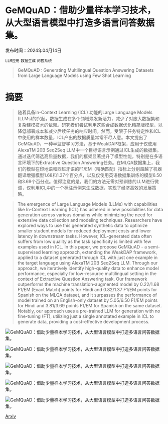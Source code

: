 # GeMQuAD：借助少量样本学习技术，从大型语言模型中打造多语言问答数据集。

发布时间：2024年04月14日

`LLM应用` `数据生成` `问答系统`

> GeMQuAD : Generating Multilingual Question Answering Datasets from Large Language Models using Few Shot Learning

# 摘要

> 随着具备In-Context Learning (ICL) 功能的Large Language Models (LLMs)的兴起，数据生成在多个领域焕发新活力，减少了对庞大数据集和复杂建模技术的依赖。研究者们尝试利用这些合成数据优化精简版模型，以降低部署成本和减少后续任务的响应时间。然而，受限于任务特定性和ICL中使用的样本数量，ICL产出的数据质量常常不尽人意。本文提出了GeMQuAD，一种半监督学习方法，基于WeakDAP框架，应用于仅使用AlexaTM 20B Seq2Seq LLM中一个目标语言示例通过ICL生成的数据集。通过迭代筛选高质量数据，我们的框架显著提升了模型性能，特别是在多语言环境下的Extractive Question Answering任务。在MLQA数据集上，我们的模型在印地语和西班牙语的F1/EM（精确匹配）指标上分别超越了机器翻译增强模型1.68和1.37个百分点，以及仅使用英语数据集训练的模型6.50和3.69个百分点。值得注意的是，我们的方法无需对预训练的LLM进行微调，仅利用ICL中的一个标注示例来生成数据，实现了经济高效的发展策略。

> The emergence of Large Language Models (LLMs) with capabilities like In-Context Learning (ICL) has ushered in new possibilities for data generation across various domains while minimizing the need for extensive data collection and modeling techniques. Researchers have explored ways to use this generated synthetic data to optimize smaller student models for reduced deployment costs and lower latency in downstream tasks. However, ICL-generated data often suffers from low quality as the task specificity is limited with few examples used in ICL. In this paper, we propose GeMQuAD - a semi-supervised learning approach, extending the WeakDAP framework, applied to a dataset generated through ICL with just one example in the target language using AlexaTM 20B Seq2Seq LLM. Through our approach, we iteratively identify high-quality data to enhance model performance, especially for low-resource multilingual setting in the context of Extractive Question Answering task. Our framework outperforms the machine translation-augmented model by 0.22/1.68 F1/EM (Exact Match) points for Hindi and 0.82/1.37 F1/EM points for Spanish on the MLQA dataset, and it surpasses the performance of model trained on an English-only dataset by 5.05/6.50 F1/EM points for Hindi and 3.81/3.69 points F1/EM for Spanish on the same dataset. Notably, our approach uses a pre-trained LLM for generation with no fine-tuning (FT), utilizing just a single annotated example in ICL to generate data, providing a cost-effective development process.

![GeMQuAD：借助少量样本学习技术，从大型语言模型中打造多语言问答数据集。](../../../paper_images/2404.09163/prompt_example.png)

![GeMQuAD：借助少量样本学习技术，从大型语言模型中打造多语言问答数据集。](../../../paper_images/2404.09163/GeMQuAD.png)

![GeMQuAD：借助少量样本学习技术，从大型语言模型中打造多语言问答数据集。](../../../paper_images/2404.09163/number_of_samples_combined_exp.png)

![GeMQuAD：借助少量样本学习技术，从大型语言模型中打造多语言问答数据集。](../../../paper_images/2404.09163/rounds_f1.png)

![GeMQuAD：借助少量样本学习技术，从大型语言模型中打造多语言问答数据集。](../../../paper_images/2404.09163/rounds_em.png)

[Arxiv](https://arxiv.org/abs/2404.09163)